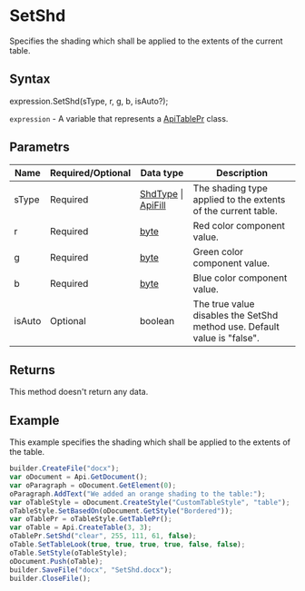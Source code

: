 # SetShd

Specifies the shading which shall be applied to the extents of the current table.

## Syntax

expression.SetShd(sType, r, g, b, isAuto?);

`expression` - A variable that represents a [ApiTablePr](../ApiTablePr.md) class.

## Parametrs

| **Name** | **Required/Optional** | **Data type** | **Description** |
| ------------- | ------------- | ------------- | ------------- |
| sType | Required | [ShdType](../../../Enumerations/ShdType.md) &#124; [ApiFill](../../ApiFill/ApiFill.md) | The shading type applied to the extents of the current table. |
| r | Required | [byte](../../../Enumerations/byte.md) | Red color component value. |
| g | Required | [byte](../../../Enumerations/byte.md) | Green color component value. |
| b | Required | [byte](../../../Enumerations/byte.md) | Blue color component value. |
| isAuto | Optional | boolean | The true value disables the SetShd method use. Default value is "false". |


## Returns

This method doesn't return any data.

## Example

This example specifies the shading which shall be applied to the extents of the table.

```javascript
builder.CreateFile("docx");
var oDocument = Api.GetDocument();
var oParagraph = oDocument.GetElement(0);
oParagraph.AddText("We added an orange shading to the table:");
var oTableStyle = oDocument.CreateStyle("CustomTableStyle", "table");
oTableStyle.SetBasedOn(oDocument.GetStyle("Bordered"));
var oTablePr = oTableStyle.GetTablePr();
var oTable = Api.CreateTable(3, 3);
oTablePr.SetShd("clear", 255, 111, 61, false);
oTable.SetTableLook(true, true, true, true, false, false);
oTable.SetStyle(oTableStyle);
oDocument.Push(oTable);
builder.SaveFile("docx", "SetShd.docx");
builder.CloseFile();
```